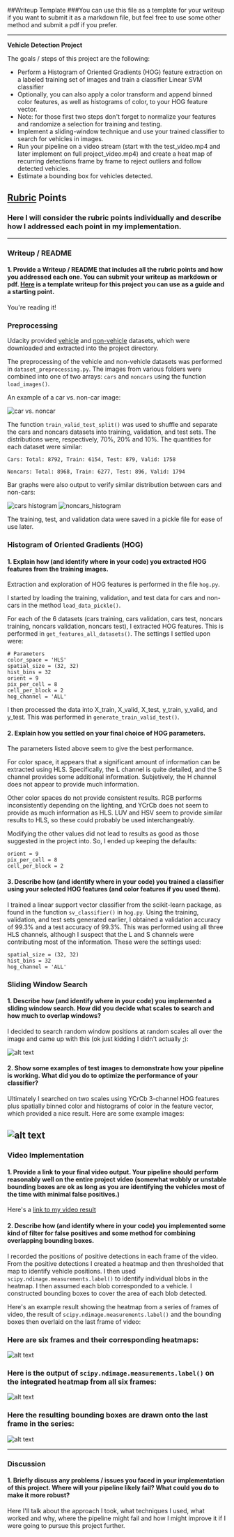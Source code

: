 ##Writeup Template
###You can use this file as a template for your writeup if you want to submit it as a markdown file, but feel free to use some other method and submit a pdf if you prefer.

---

**Vehicle Detection Project**

The goals / steps of this project are the following:

* Perform a Histogram of Oriented Gradients (HOG) feature extraction on a labeled training set of images and train a classifier Linear SVM classifier
* Optionally, you can also apply a color transform and append binned color features, as well as histograms of color, to your HOG feature vector. 
* Note: for those first two steps don't forget to normalize your features and randomize a selection for training and testing.
* Implement a sliding-window technique and use your trained classifier to search for vehicles in images.
* Run your pipeline on a video stream (start with the test_video.mp4 and later implement on full project_video.mp4) and create a heat map of recurring detections frame by frame to reject outliers and follow detected vehicles.
* Estimate a bounding box for vehicles detected.

[//]: # (Image References)
[hist_cars]: ./output_images/preprocess_hist_cars.png
[hist_noncars]: ./output_images/preprocess_hist_noncars.png
[car_nocar]: ./output_images/preprocess_car_vs_noncar.png

[image1]: ./examples/car_not_car.png
[image2]: ./examples/HOG_example.jpg
[image3]: ./examples/sliding_windows.jpg
[image4]: ./examples/sliding_window.jpg
[image5]: ./examples/bboxes_and_heat.png
[image6]: ./examples/labels_map.png
[image7]: ./examples/output_bboxes.png
[video1]: ./project_video.mp4

## [Rubric](https://review.udacity.com/#!/rubrics/513/view) Points
### Here I will consider the rubric points individually and describe how I addressed each point in my implementation.  

---
### Writeup / README

#### 1. Provide a Writeup / README that includes all the rubric points and how you addressed each one.  You can submit your writeup as markdown or pdf.  [Here](https://github.com/udacity/CarND-Vehicle-Detection/blob/master/writeup_template.md) is a template writeup for this project you can use as a guide and a starting point.  

You're reading it!

### Preprocessing

Udacity provided [vehicle](https://s3.amazonaws.com/udacity-sdc/Vehicle_Tracking/vehicles.zip) and [non-vehicle](https://s3.amazonaws.com/udacity-sdc/Vehicle_Tracking/non-vehicles.zip) datasets, which were downloaded and extracted into the project directory.

The preprocessing of the vehicle and non-vehicle datasets was performed in `dataset_preprocessing.py`. The images from various folders were combined into one of two arrays: `cars` and `noncars` using the function `load_images()`. 

An example of a car vs. non-car image:

![car vs. noncar][car_nocar]

The function `train_valid_test_split()` was used to shuffle and separate the cars and noncars datasets into training, validation, and test sets. The distributions were, respectively, 70%, 20% and 10%. The quantities for each dataset were similar:

`Cars: Total: 8792, Train: 6154, Test: 879, Valid: 1758`

`Noncars: Total: 8968, Train: 6277, Test: 896, Valid: 1794`

Bar graphs were also output to verify similar distribution between cars and non-cars:

![cars histogram][hist_cars]
![noncars_histogram][hist_noncars]

The training, test, and validation data were saved in a pickle file for ease of use later.

### Histogram of Oriented Gradients (HOG)

#### 1. Explain how (and identify where in your code) you extracted HOG features from the training images.

Extraction and exploration of HOG features is performed in the file `hog.py`.

I started by loading the training, validation, and test data for cars and non-cars in the method `load_data_pickle()`. 

For each of the 6 datasets (cars training, cars validation, cars test, noncars training, noncars validation, noncars test), I extracted HOG features. This is performed in `get_features_all_datasets()`. The settings I settled upon were:

```
# Parameters
color_space = 'HLS'
spatial_size = (32, 32)
hist_bins = 32
orient = 9
pix_per_cell = 8
cell_per_block = 2
hog_channel = 'ALL'
```

I then processed the data into X_train, X_valid, X_test, y_train, y_valid, and y_test. This was performed in `generate_train_valid_test()`.


#### 2. Explain how you settled on your final choice of HOG parameters.

The parameters listed above seem to give the best performance.

For color space, it appears that a significant amount of information can be extracted using HLS. Specifically, the L channel is quite detailed, and the S channel provides some additional information. Subjetively, the H channel does not appear to provide much information.

Other color spaces do not provide consistent results. RGB performs inconsistently depending on the lighting, and YCrCb does not seem to provide as much information as HLS. LUV and HSV seem to provide similar results to HLS, so these could probably be used interchangeably.

Modifying the other values did not lead to results as good as those suggested in the project into. So, I ended up keeping the defaults:

```
orient = 9
pix_per_cell = 8
cell_per_block = 2
```

#### 3. Describe how (and identify where in your code) you trained a classifier using your selected HOG features (and color features if you used them).

I trained a linear support vector classifier from the scikit-learn package, as found in the function `sv_classifier()` in `hog.py`. Using the training, validation, and test sets generated earlier, I obtained a validation accuracy of 99.3% and a test accuracy of 99.3%. This was performed using all three HLS channels, although I suspect that the L and S channels were contributing most of the information. These were the settings used:

```
spatial_size = (32, 32)
hist_bins = 32
hog_channel = 'ALL'
```


### Sliding Window Search

#### 1. Describe how (and identify where in your code) you implemented a sliding window search.  How did you decide what scales to search and how much to overlap windows?

I decided to search random window positions at random scales all over the image and came up with this (ok just kidding I didn't actually ;):

![alt text][image3]

#### 2. Show some examples of test images to demonstrate how your pipeline is working.  What did you do to optimize the performance of your classifier?

Ultimately I searched on two scales using YCrCb 3-channel HOG features plus spatially binned color and histograms of color in the feature vector, which provided a nice result.  Here are some example images:

![alt text][image4]
---

### Video Implementation

#### 1. Provide a link to your final video output.  Your pipeline should perform reasonably well on the entire project video (somewhat wobbly or unstable bounding boxes are ok as long as you are identifying the vehicles most of the time with minimal false positives.)
Here's a [link to my video result](./project_video.mp4)


#### 2. Describe how (and identify where in your code) you implemented some kind of filter for false positives and some method for combining overlapping bounding boxes.

I recorded the positions of positive detections in each frame of the video.  From the positive detections I created a heatmap and then thresholded that map to identify vehicle positions.  I then used `scipy.ndimage.measurements.label()` to identify individual blobs in the heatmap.  I then assumed each blob corresponded to a vehicle.  I constructed bounding boxes to cover the area of each blob detected.  

Here's an example result showing the heatmap from a series of frames of video, the result of `scipy.ndimage.measurements.label()` and the bounding boxes then overlaid on the last frame of video:

### Here are six frames and their corresponding heatmaps:

![alt text][image5]

### Here is the output of `scipy.ndimage.measurements.label()` on the integrated heatmap from all six frames:
![alt text][image6]

### Here the resulting bounding boxes are drawn onto the last frame in the series:
![alt text][image7]



---

### Discussion

#### 1. Briefly discuss any problems / issues you faced in your implementation of this project.  Where will your pipeline likely fail?  What could you do to make it more robust?

Here I'll talk about the approach I took, what techniques I used, what worked and why, where the pipeline might fail and how I might improve it if I were going to pursue this project further.  

